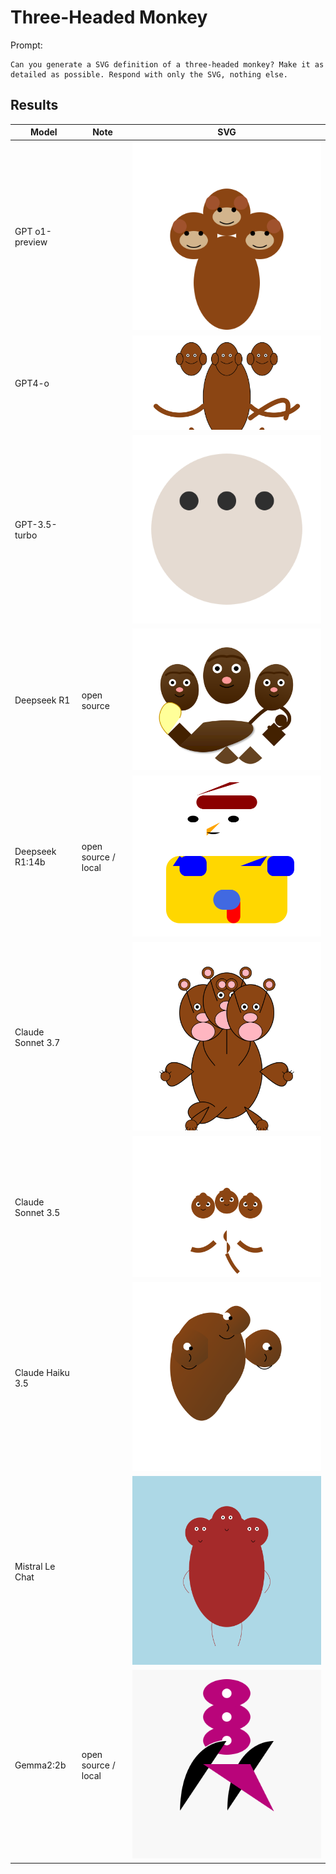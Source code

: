 # Three-Headed Monkey

Prompt:

```
Can you generate a SVG definition of a three-headed monkey? Make it as detailed as possible. Respond with only the SVG, nothing else.
```

## Results

| Model             | Note                | SVG                          |
| ----------------- | ------------------- | ---------------------------- |
| GPT o1-preview    |                     | ![](./gpt-o1-preview.svg)    |
| GPT4-o            |                     | ![](./gpt-4o.svg)            |
| GPT-3.5-turbo     |                     | ![](./gpt-3.5-turbo.svg)     |
| Deepseek R1       | open source         | ![](./deepseek-r1.svg)       |
| Deepseek R1:14b   | open source / local | ![](./deepseek-r1-14b.svg)   |
| Claude Sonnet 3.7 |                     | ![](./claude-sonnet-3.7.svg) |
| Claude Sonnet 3.5 |                     | ![](./claude-sonnet-3.5.svg) |
| Claude Haiku 3.5  |                     | ![](./claude-haiku-3.5.svg)  |
| Mistral Le Chat   |                     | ![](./mistral-le-chat.svg)   |
| Gemma2:2b         | open source / local | ![](./gemma2-2b.svg)         |
